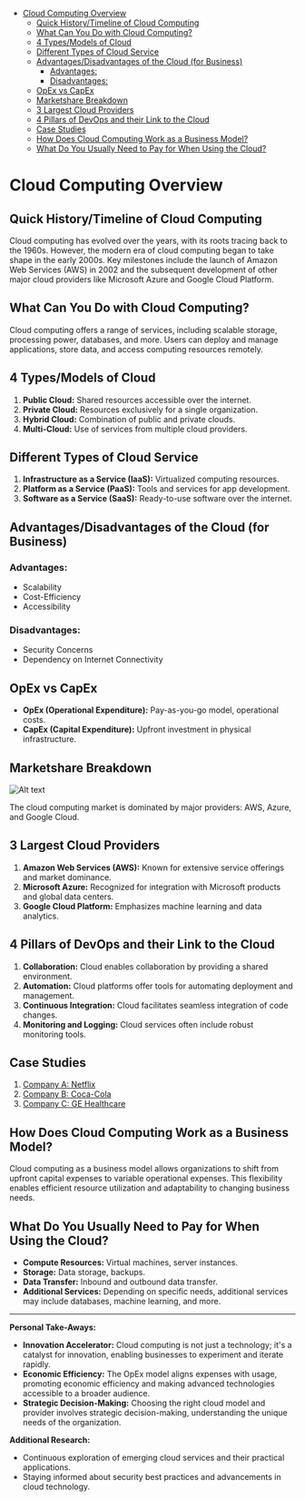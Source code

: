 - [Cloud Computing Overview](#cloud-computing-overview)
  - [Quick History/Timeline of Cloud Computing](#quick-historytimeline-of-cloud-computing)
  - [What Can You Do with Cloud Computing?](#what-can-you-do-with-cloud-computing)
  - [4 Types/Models of Cloud](#4-typesmodels-of-cloud)
  - [Different Types of Cloud Service](#different-types-of-cloud-service)
  - [Advantages/Disadvantages of the Cloud (for Business)](#advantagesdisadvantages-of-the-cloud-for-business)
    - [Advantages:](#advantages)
    - [Disadvantages:](#disadvantages)
  - [OpEx vs CapEx](#opex-vs-capex)
  - [Marketshare Breakdown](#marketshare-breakdown)
  - [3 Largest Cloud Providers](#3-largest-cloud-providers)
  - [4 Pillars of DevOps and their Link to the Cloud](#4-pillars-of-devops-and-their-link-to-the-cloud)
  - [Case Studies](#case-studies)
  - [How Does Cloud Computing Work as a Business Model?](#how-does-cloud-computing-work-as-a-business-model)
  - [What Do You Usually Need to Pay for When Using the Cloud?](#what-do-you-usually-need-to-pay-for-when-using-the-cloud)


# Cloud Computing Overview

## Quick History/Timeline of Cloud Computing

Cloud computing has evolved over the years, with its roots tracing back to the 1960s. However, the modern era of cloud computing began to take shape in the early 2000s. Key milestones include the launch of Amazon Web Services (AWS) in 2002 and the subsequent development of other major cloud providers like Microsoft Azure and Google Cloud Platform.

## What Can You Do with Cloud Computing?

Cloud computing offers a range of services, including scalable storage, processing power, databases, and more. Users can deploy and manage applications, store data, and access computing resources remotely.

## 4 Types/Models of Cloud

1. **Public Cloud:** Shared resources accessible over the internet.
2. **Private Cloud:** Resources exclusively for a single organization.
3. **Hybrid Cloud:** Combination of public and private clouds.
4. **Multi-Cloud:** Use of services from multiple cloud providers.

## Different Types of Cloud Service

1. **Infrastructure as a Service (IaaS):** Virtualized computing resources.
2. **Platform as a Service (PaaS):** Tools and services for app development.
3. **Software as a Service (SaaS):** Ready-to-use software over the internet.

## Advantages/Disadvantages of the Cloud (for Business)

### Advantages:
- Scalability
- Cost-Efficiency
- Accessibility

### Disadvantages:
- Security Concerns
- Dependency on Internet Connectivity

## OpEx vs CapEx

- **OpEx (Operational Expenditure):** Pay-as-you-go model, operational costs.
- **CapEx (Capital Expenditure):** Upfront investment in physical infrastructure.

## Marketshare Breakdown

![Alt text](../readme-images/Cloud-market-share-2022.png)

The cloud computing market is dominated by major providers: AWS, Azure, and Google Cloud.

## 3 Largest Cloud Providers

1. **Amazon Web Services (AWS):** Known for extensive service offerings and market dominance.
2. **Microsoft Azure:** Recognized for integration with Microsoft products and global data centers.
3. **Google Cloud Platform:** Emphasizes machine learning and data analytics.

## 4 Pillars of DevOps and their Link to the Cloud

1. **Collaboration:** Cloud enables collaboration by providing a shared environment.
2. **Automation:** Cloud platforms offer tools for automating deployment and management.
3. **Continuous Integration:** Cloud facilitates seamless integration of code changes.
4. **Monitoring and Logging:** Cloud services often include robust monitoring tools.

## Case Studies

1. [Company A: Netflix](../Case-Studies/case-a-netflix.md)
2. [Company B: Coca-Cola](../Case-Studies/case-b-cocacola.md)
3. [Company C: GE Healthcare](../Case-Studies/case-c-GEHealthcare.md)

## How Does Cloud Computing Work as a Business Model?

Cloud computing as a business model allows organizations to shift from upfront capital expenses to variable operational expenses. This flexibility enables efficient resource utilization and adaptability to changing business needs.

## What Do You Usually Need to Pay for When Using the Cloud?

- **Compute Resources:** Virtual machines, server instances.
- **Storage:** Data storage, backups.
- **Data Transfer:** Inbound and outbound data transfer.
- **Additional Services:** Depending on specific needs, additional services may include databases, machine learning, and more.

---

**Personal Take-Aways:**
- **Innovation Accelerator:** Cloud computing is not just a technology; it's a catalyst for innovation, enabling businesses to experiment and iterate rapidly.
- **Economic Efficiency:** The OpEx model aligns expenses with usage, promoting economic efficiency and making advanced technologies accessible to a broader audience.
- **Strategic Decision-Making:** Choosing the right cloud model and provider involves strategic decision-making, understanding the unique needs of the organization.

**Additional Research:**
- Continuous exploration of emerging cloud services and their practical applications.
- Staying informed about security best practices and advancements in cloud technology.